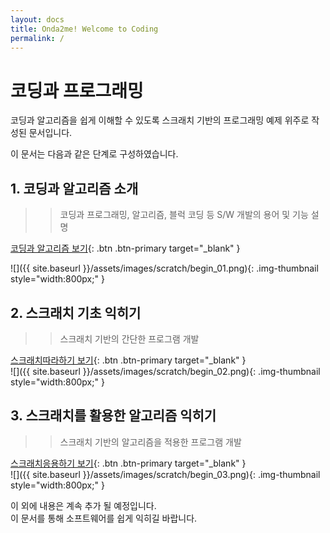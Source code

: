 ```yaml
---
layout: docs
title: Onda2me! Welcome to Coding
permalink: /
---
```

# 코딩과 프로그래밍

코딩과 알고리즘을 쉽게 이해할 수 있도록 스크래치 기반의 프로그래밍 예제 위주로 작성된 문서입니다.    

이 문서는 다음과 같은 단계로 구성하였습니다.    

## 1. 코딩과 알고리즘 소개

>> 코딩과 프로그래밍, 알고리즘, 블럭 코딩 등 S/W 개발의 용어 및 기능 설명    

[코딩과 알고리즘 보기](/docs/scratch/begin){: .btn .btn-primary target="_blank" }    
    
![]({{ site.baseurl }}/assets/images/scratch/begin_01.png){: .img-thumbnail style="width:800px;" }

## 2. 스크래치 기초 익히기

>> 스크래치 기반의 간단한 프로그램 개발    

[스크래치따라하기 보기](/docs/scratch/begin01){: .btn .btn-primary target="_blank" }    
![]({{ site.baseurl }}/assets/images/scratch/begin_02.png){: .img-thumbnail style="width:800px;" }

## 3. 스크래치를 활용한 알고리즘 익히기

>> 스크래치 기반의 알고리즘을 적용한 프로그램 개발    

[스크래치응용하기 보기](/docs/scratch/begin02){: .btn .btn-primary target="_blank" }    
![]({{ site.baseurl }}/assets/images/scratch/begin_03.png){: .img-thumbnail style="width:800px;" }



    
이 외에 내용은 계속 추가 될 예정입니다.     
이 문서를 통해 소프트웨어를 쉽게 익히길 바랍니다.    
    
